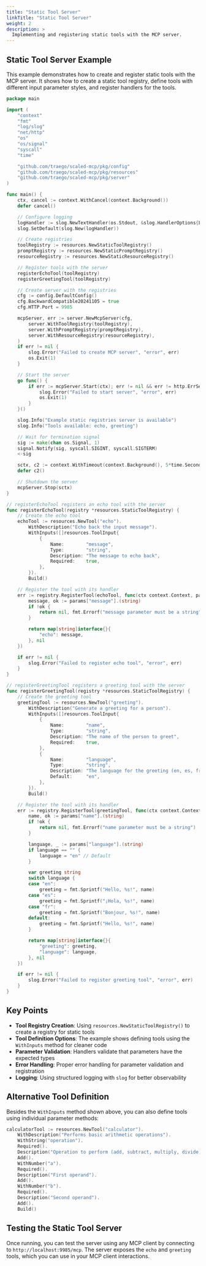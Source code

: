 ```yaml
---
title: "Static Tool Server"
linkTitle: "Static Tool Server"
weight: 2
description: >
  Implementing and registering static tools with the MCP server.
---
```


## Static Tool Server Example

This example demonstrates how to create and register static tools with the MCP server. It shows how to create a static tool registry, define tools with different input parameter styles, and register handlers for the tools.

```go
package main

import (
	"context"
	"fmt"
	"log/slog"
	"net/http"
	"os"
	"os/signal"
	"syscall"
	"time"

	"github.com/traego/scaled-mcp/pkg/config"
	"github.com/traego/scaled-mcp/pkg/resources"
	"github.com/traego/scaled-mcp/pkg/server"
)

func main() {
	ctx, cancel := context.WithCancel(context.Background())
	defer cancel()

	// Configure logging
	logHandler := slog.NewTextHandler(os.Stdout, &slog.HandlerOptions{Level: slog.LevelDebug})
	slog.SetDefault(slog.New(logHandler))

	// Create registries
	toolRegistry := resources.NewStaticToolRegistry()
	promptRegistry := resources.NewStaticPromptRegistry()
	resourceRegistry := resources.NewStaticResourceRegistry()

	// Register tools with the server
	registerEchoTool(toolRegistry)
	registerGreetingTool(toolRegistry)

	// Create server with the registries
	cfg := config.DefaultConfig()
	cfg.BackwardCompatible20241105 = true
	cfg.HTTP.Port = 9985

	mcpServer, err := server.NewMcpServer(cfg,
		server.WithToolRegistry(toolRegistry),
		server.WithPromptRegistry(promptRegistry),
		server.WithResourceRegistry(resourceRegistry),
	)
	if err != nil {
		slog.Error("Failed to create MCP server", "error", err)
		os.Exit(1)
	}

	// Start the server
	go func() {
		if err := mcpServer.Start(ctx); err != nil && err != http.ErrServerClosed {
			slog.Error("Failed to start server", "error", err)
			os.Exit(1)
		}
	}()

	slog.Info("Example static registries server is available")
	slog.Info("Tools available: echo, greeting")

	// Wait for termination signal
	sig := make(chan os.Signal, 1)
	signal.Notify(sig, syscall.SIGINT, syscall.SIGTERM)
	<-sig

	sctx, c2 := context.WithTimeout(context.Background(), 5*time.Second)
	defer c2()

	// Shutdown the server
	mcpServer.Stop(sctx)
}

// registerEchoTool registers an echo tool with the server
func registerEchoTool(registry *resources.StaticToolRegistry) {
	// Create the echo tool
	echoTool := resources.NewTool("echo").
		WithDescription("Echo back the input message").
		WithInputs([]resources.ToolInput{
			{
				Name:        "message",
				Type:        "string",
				Description: "The message to echo back",
				Required:    true,
			},
		}).
		Build()

	// Register the tool with its handler
	err := registry.RegisterTool(echoTool, func(ctx context.Context, params map[string]interface{}) (interface{}, error) {
		message, ok := params["message"].(string)
		if !ok {
			return nil, fmt.Errorf("message parameter must be a string")
		}

		return map[string]interface{}{
			"echo": message,
		}, nil
	})

	if err != nil {
		slog.Error("Failed to register echo tool", "error", err)
	}
}

// registerGreetingTool registers a greeting tool with the server
func registerGreetingTool(registry *resources.StaticToolRegistry) {
	// Create the greeting tool
	greetingTool := resources.NewTool("greeting").
		WithDescription("Generate a greeting for a person").
		WithInputs([]resources.ToolInput{
			{
				Name:        "name",
				Type:        "string",
				Description: "The name of the person to greet",
				Required:    true,
			},
			{
				Name:        "language",
				Type:        "string",
				Description: "The language for the greeting (en, es, fr)",
				Default:     "en",
			},
		}).
		Build()

	// Register the tool with its handler
	err := registry.RegisterTool(greetingTool, func(ctx context.Context, params map[string]interface{}) (interface{}, error) {
		name, ok := params["name"].(string)
		if !ok {
			return nil, fmt.Errorf("name parameter must be a string")
		}

		language, _ := params["language"].(string)
		if language == "" {
			language = "en" // Default
		}

		var greeting string
		switch language {
		case "en":
			greeting = fmt.Sprintf("Hello, %s!", name)
		case "es":
			greeting = fmt.Sprintf("¡Hola, %s!", name)
		case "fr":
			greeting = fmt.Sprintf("Bonjour, %s!", name)
		default:
			greeting = fmt.Sprintf("Hello, %s!", name)
		}

		return map[string]interface{}{
			"greeting": greeting,
			"language": language,
		}, nil
	})

	if err != nil {
		slog.Error("Failed to register greeting tool", "error", err)
	}
}
```

## Key Points

- **Tool Registry Creation**: Using `resources.NewStaticToolRegistry()` to create a registry for static tools
- **Tool Definition Options**: The example shows defining tools using the `WithInputs` method for cleaner code
- **Parameter Validation**: Handlers validate that parameters have the expected types
- **Error Handling**: Proper error handling for parameter validation and registration
- **Logging**: Using structured logging with `slog` for better observability

## Alternative Tool Definition

Besides the `WithInputs` method shown above, you can also define tools using individual parameter methods:

```go
calculatorTool := resources.NewTool("calculator").
    WithDescription("Performs basic arithmetic operations").
    WithString("operation").
    Required().
    Description("Operation to perform (add, subtract, multiply, divide)").
    Add().
    WithNumber("a").
    Required().
    Description("First operand").
    Add().
    WithNumber("b").
    Required().
    Description("Second operand").
    Add().
    Build()
```

## Testing the Static Tool Server

Once running, you can test the server using any MCP client by connecting to `http://localhost:9985/mcp`. The server exposes the `echo` and `greeting` tools, which you can use in your MCP client interactions.

